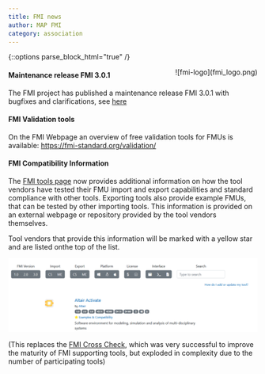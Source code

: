 ```yaml
---
title: FMI news
author: MAP FMI
category: association
---
```



{::options parse_block_html="true" /}

<div style="float: right">
![fmi-logo](fmi_logo.png)
</div>

#### Maintenance release FMI 3.0.1

The FMI project has published a maintenance release FMI 3.0.1 with bugfixes and clarifications, see [here](https://github.com/modelica/fmi-standard/releases/)

#### FMI Validation tools

On the FMI Webpage an overview of free validation tools for FMUs is available:
https://fmi-standard.org/validation/


#### FMI Compatibility Information

The [FMI tools page](https://fmi-standard.org/tools/) now provides additional information on how the tool vendors have tested their FMU import and export capabilities and standard compliance with other tools. Exporting tools also provide example FMUs, that can be tested by other importing tools. This information is provided on an external webpage or repository provided by the tool vendors themselves.

Tool vendors that provide this information will be marked with a yellow star and are listed onthe top of the list.

![](FMI_tools_page.png)

(This replaces the [FMI Cross Check](https://fmi-standard.org/tools/), which was very successful to improve the maturity of FMI supporting tools, but exploded in complexity due to the number of participating tools)


